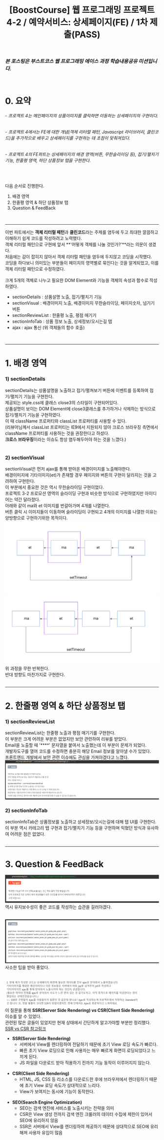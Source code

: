 ﻿---
layout: post
title: '[BoostCourse] 웹 프로그래밍 프로젝트 4-2 / 예약서비스: 상세페이지(FE) / 1차 제출(PASS)'
tags: [BoostCourse]
image: '/images/posts/boostcourse.JPG'
---

### *본 포스팅은 부스트코스 웹 프로그래밍 에이스 과정 학습내용공유 미션입니다.*  

<br/>

# 0. 요약
###### - 프로젝트 4는 메인페이지의 상품이미지를 클릭하면 이동하는 상세페이지의 구현이다.  
###### - 프로젝트 4에서는 FE에 대한 개념(객체 리터럴 패턴, Javascript 라이브러리, 클린코드)을 추가적으로 배우고 상세페이지를 구현하는 데 초점이 맞춰져있다.  
###### - 프로젝트 4의 FE파트는 상세페이지의 배경 영역(버튼, 무한슬리이딩 등), 접기/펼치기 기능, 한줄평 영역, 하단 상품정보 탭을 구현한다.


<br/>

다음 순서로 진행한다.  
1. 배경 영역 
2. 한줄평 영역 & 하단 상품정보 탭  
3. Question & FeedBack  
  
<br/>

*****
이번 파트에서는 **객체 리터럴 패턴**과 **클린코드**라는 주제를 염두에 두고 최대한 깔끔하고 이해하기 쉽게 코드를 작성하려고 노력했다.  
객체 리터럴 패턴으로 구현에 앞서 **'어떻게 객체를 나눌 것인가?'**라는 의문이 생겼다.  
처음에는 감이 잡히지 않아서 객체 리터럴 패턴을 염두에 두지않고 코딩을 시작했다.  
코딩을 하다보니 의미있는 부분들이 페이지의 영역별로 묶인다는 것을 알게되었고, 이를 객체 리터럴 패턴으로 수정하였다.  
<br/>
크게 5개의 객체로 나누고 필요한 DOM Element와 기능을 객체의 속성과 함수로 작성하였다.  
* sectionDetails : 상품설명 노출, 접기/펼치기 기능  
* sectionVisual : 배경이미지 노출, 배경이미지 무한슬라이딩, 페이지숫자, 넘기기 버튼  
* sectionReviewList : 한줄평 노출, 평점 매기기  
* sectionInfoTab : 상품 정보 노출, 상세정보/오시는길 탭  
* ajax : ajax 통신 (위 객체들의 함수 호출)  
<br/>

*****

# 1. 배경 영역
### 1) sectionDetails
sectionDetails는 상품설명을 노출하고 접기/펼쳐보기 버튼에 이벤트를 등록하여 접기/펼치기 기능을 구현한다.  
제공되는 style.css에 클래스 close3의 스타일이 구현되어있다.  
상품설명이 보이는 DOM Element에 close3클래스를 추가하거나 삭제하는 방식으로 접기/펼치기 기능을 구현하였다.  
이 때 className 프로퍼티와 classList 프로퍼티를 사용할 수 있다.  
(리뷰어님께서 classList 프로퍼티는 IE9에서 지원되지 않아 크로스 브라우징 측면에서 className 프로퍼티를 사용하는 것을 권장한다고 하셨다.  
**크로스 브라우징**이라는 이슈도 항상 염두해두어야 하는 것을 느꼈다.)  
<br/>

### 2) sectionVisual
sectionVisual은 먼저 ajax를 통해 받아온 배경이미지를 노출해야한다.  
배경이미지에 기타이미지(et)가 존재할 경우 페이지와 버튼의 구현이 달라지는 것을 고려하여 구현한다.  
이 부분에서 중요한 것은 역시 무한슬라이딩 구현이었다.  
프로젝트 3-2 프로모션 영역의 슬라이딩 구현과 비슷한 방식으로 구현하였지만 아이디어는 약간 달라졌다.  
아래와 같이 ma와 et 이미지를 번갈아가며 4개를 나열한다.  
버튼 클릭 시 이미지들이 이동하며 슬라이딩이 구현되고 4개의 이미지를 나열한 이유는 양방향으로 구현하기위한 목적이다.  
![Alt text](/images/posts/post_3/post_3_sliding_1.JPG)
![Alt text](/images/posts/post_3/post_3_sliding_2.JPG)
위 과정을 무한 반복한다.  
반대 방향도 마찬가지로 구현한다.  
<br/>

*****

# 2. 한줄평 영역 & 하단 상품정보 탭
### 1) sectionReviewList
sectionReviewList는 한줄평 노출과 평점 매기기를 구현한다.  
이 부분은 크게 어려운 부분은 없었지만 보안 관련하여 리뷰를 받았다.  
Email을 노출할 때 '****' 문자열을 붙여서 노출했는데 이 부분이 문제가 되었다.  
개발자도구를 열어 코드를 수정하면 충분히 해당 Email 정보를 알아낼 수가 있었다.  
프론트엔드 개발에서 보안 관련 이슈에도 관심을 가져야겠다고 느꼈다.  
![Alt text](/images/posts/post_3/post_3_feedback_1.JPG)
<br/>
### 2) sectionInfoTab
sectionInfoTab은 상품정보를 노출하고 상세정보/오시는길에 대해 탭 UI를 구현한다.  
이 부분 역시 카테고리 탭 구현과 접기/펼치기 기능 등을 구현하며 익혔던 방식과 유사하여 어려운 점은 없었다.
<br/><br/>

*****

# 3. Question & FeedBack
![Alt text](/images/posts/post_3/post_3_feedback_2.JPG)
역시 유지보수성이 좋은 코드를 작성하는 습관을 길러야겠다. 
<br/><br/>

![Alt text](/images/posts/post_3/post_3_feedback_3.JPG)
사소한 팁을 받아 좋았다.
<br/><br/>

![Alt text](/images/posts/post_3/post_3_feedback_4.JPG)
이 질문을 통해 **SSR(Server Side Rendering) vs CSR(Client Side Rendering)** 이슈를 알 수 있었다.  
관련된 많은 글들이 있었지만 현재 상태에서 간단하게 알고가야할 부분만 정리했다.  
[SSR vs CSR 참고링크](https://velog.io/@rjs1197/SSR%EA%B3%BC-CSR%EC%9D%98-%EC%B0%A8%EC%9D%B4%EB%A5%BC-%EC%95%8C%EC%95%84%EB%B3%B4%EC%9E%90)  
* **SSR(Server Side Rendering)**
    - 서버에서 View를 렌더링하여 전달하기 때문에 초기 View 로딩 속도가 빠르다.
    - 빠른 초기 View 로딩으로 인해 사용자는 매우 빠르게 화면이 로딩되었다고 느끼게 된다.
    - JS 파일을 다운로드 받아 적용하기 전까지 기능 동작이 이루어지지 않는다.
<br/><br/>
* **CSR(Client Side Rendering)**
    - HTML, JS, CSS 등 리소스를 다운로드한 후에 브라우저에서 렌더링하기 때문에 초기 View 로딩 속도가 상대적으로 느리다.
    - View가 보여지는 동시에 기능이 동작한다.
<br/><br/>
* **SEO(Search Engine Optimization)**
    - SEO는 검색 엔진에 서비스를 노출시키는 전략을 의미
    - CSR은 View 생성 전까지 검색 엔진 크롤러의 데이터 수집에 제한이 있어서 SEO에 유리하지 않음
    - SSR은 서버에서 View를 렌더링하여 제공하기 때문에 상대적으로 SEO에 유리해져 사용자 유입이 많음
 <br/><br/>